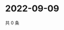 # 2022-09-09

共 0 条

<!-- BEGIN WEIBO -->
<!-- 最后更新时间 Fri Sep 09 2022 02:20:36 GMT+0800 (China Standard Time) -->

<!-- END WEIBO -->
